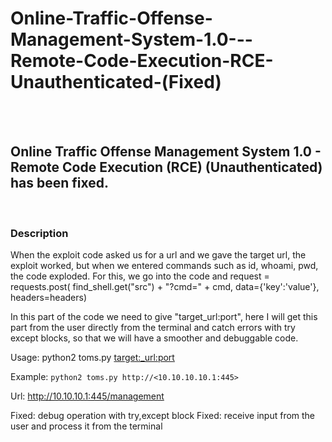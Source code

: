 # Online-Traffic-Offense-Management-System-1.0---Remote-Code-Execution-RCE-Unauthenticated-(Fixed)

<br>
<br>

## Online Traffic Offense Management System 1.0 - Remote Code Execution (RCE) (Unauthenticated) has been fixed.
<br>

### Description

When the exploit code asked us for a url and we gave the target url, the exploit worked, but when we entered commands such as id, whoami, pwd, the code exploded. For this, we go into the code and request = requests.post( find_shell.get("src") + "?cmd=" + cmd, data={'key':'value'}, headers=headers)

In this part of the code we need to give "target_url:port", here I will get this part from the user directly from the terminal and catch errors with try except blocks, so that we will have a smoother and debuggable code.

Usage: python2 toms.py <target:_url:port>

Example: `python2 toms.py http://<10.10.10.10.1:445>`

Url: http://10.10.10.1:445/management

Fixed: debug operation with try,except block
Fixed: receive input from the user and process it from the terminal

